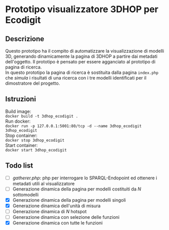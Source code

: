 # Prototipo visualizzatore 3DHOP per Ecodigit
## Descrizione
Questo prototipo ha il compito di automatizzare la visualizzazione di modelli 3D, generando dinamicamente la pagina di 3DHOP a partire dai metadati dell'oggetto. Il prototipo è pensato per essere agganciato al prototipo di pagina di ricerca.  
In questo prototipo la pagina di ricerca è sostituita dalla pagina `index.php` che *simula* i risultati di una ricerca con i tre modelli identificati per il dimostratore del progetto.  


## Istruzioni
Build image:  
`docker build -t 3dhop_ecodigit .`  
Run docker:  
`docker run -p 127.0.0.1:5001:80/tcp -d --name 3dhop_ecodigit 3dhop_ecodigit`  
Stop container:  
`docker stop 3dhop_ecodigit`  
Start container:  
`docker start 3dhop_ecodigit`  

## Todo list
 - [ ] *gatherer.php*: php per interrogare lo SPARQL-Endopoint ed ottenere i metadati utili al visualizzatore
 - [ ] Generazione dinamica della pagina per modelli costituiti da *N* sottomodelli
 - [x] Generazione dinamica della pagina per modelli singoli
 - [x] Generazione dinamica dell'unità di misura
 - [ ] Generazione dinamica di *N* hotspot
 - [ ] Generazione dinamica con selezione delle funzioni
 - [x] Generazione dinamica con tutte le funzioni
